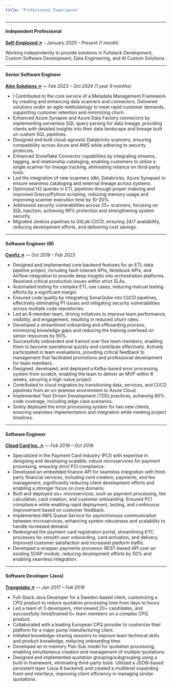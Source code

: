 ```yaml
---
title: "Professional Experience"
---
```


---
#### Independent Professional
**<a href="https://www.linkedin.com/in/usman313" target="_blank" rel="noopener noreferrer">Self-Employed ↗</a>** - *January 2025 – Present (1 month)*  

Working independently to provide solutions in Fullstack Development, Custom Software Development, Data Engineering, and AI Custom Solutions.

---
#### Senior Software Engineer
**<a href="https://www.alexsolutions.com.au" target="_blank" rel="noopener noreferrer">Alex Solutions ↗</a>** — *Feb 2023 – Oct 2024 (1 year 9 months)* 

- I Contributed to the core service of a Metadata Management Framework by creating and enhancing data scanners and connectors. Delivered solutions under an agile methodology to meet rapid customer demands, supporting customer retention and minimizing churn.
- Enhanced Azure Synapse and Azure Data Factory connectors by implementing serverless SQL query parsing for data lineage, providing clients with detailed insights into their data landscape and lineage built on custom SQL pipelines.
- Designed and built cloud-agnostic Databricks scanners, ensuring compatibility across Azure and AWS while adhering to security protocols.
- Enhanced Snowflake Connector capabilities by integrating streams, tagging, and relationship cataloging, enabling customers to utilize a single scanner for lineage tracking, eliminating reliance on third-party tools.
- Led the integration of new scanners (dbt, Databricks, Azure Synapse) to ensure seamless cataloging and external lineage across systems.
- Optimized H2 queries in ETL pipelines through proper indexing and improved Groovy/Python scripting, reducing memory usage and improving scanner execution time by 10-20%.
- Addressed security vulnerabilities across 25+ scanners, focusing on SQL injection, achieving 99% protection and strengthening system security.
- Migrated Jenkins pipelines to GitLab CI/CD, ensuring 24/7 availability, reducing development efforts, and delivering cost savings.

---
#### Software Engineer (III)  
**<a href="https://www.confiz.com" target="_blank" rel="noopener noreferrer">Confiz ↗</a>** — *Oct 2019 – Feb 2023*  

- Designed and implemented core backend features for an ETL data pipeline project, including fault-tolerant APIs, Notebook APIs, and Airflow integration to provide deep insights into orchestration platforms. Resolved critical production issues within strict SLAs.
- Automated testing for complex ETL use cases, reducing manual testing efforts by a significant margin.
- Ensured code quality by integrating SonarQube into CI/CD pipelines, effectively eliminating P1 issues and mitigating security vulnerabilities across multiple code repositories.
- Led an 8-member team, driving initiatives to improve team performance, visibility, and engagement, resulting in reduced churn rates.
- Developed a streamlined onboarding and offboarding process, minimizing knowledge gaps and reducing the training overhead on senior resources by 90%.
- Successfully onboarded and trained over five team members, enabling them to become operational quickly and contribute effectively. Actively participated in team evaluations, providing critical feedback to management that facilitated promotions and professional development for team members.
- Designed, developed, and deployed a Kafka-based error processing system from scratch, enabling the team to deliver an MVP within 8 weeks, securing a high-value project.
- Contributed to cloud migration by transitioning data, services, and CI/CD pipelines from an on-premise environment to Azure Cloud.
- Implemented Test-Driven Development (TDD) practices, achieving 80% code coverage, including edge case scenarios.
- Solely deployed the error processing system for two new clients, ensuring seamless implementation and integration while meeting project timelines.

---
#### Software Engineer  
**<a href="https://www.cloudcardinc.com" target="_blank" rel="noopener noreferrer">Cloud Card Inc. ↗</a>** — *Feb 2019 – Oct 2019*  

- Specialized in the Payment Card Industry (PCI) with expertise in designing and developing scalable, robust microservices for payment processing, ensuring strict PCI compliance.
- Developed an embedded finance API for seamless integration with third-party financial services, including card creation, payments, and fee management, significantly reducing client development efforts and enabling a stronger focus on core domains.
- Built and deployed six+ microservices, such as payment processing, fee calculation, card creation, and customer onboarding. Ensured PCI compliance while enabling rapid deployment, testing, and continuous improvement based on customer feedback.
- Implemented AWS Queue Service for asynchronous communication between microservices, enhancing system robustness and scalability to handle increased demand.
- Redesigned the payment card registration portal, streamlining KYC processes for smooth user onboarding, card activation, and delivery. Improved customer satisfaction and increased platform traffic.
- Developed a wrapper payments processor REST-based API over an existing SOAP module, reducing development efforts by 50% and enabling seamless integration.

---
#### Software Developer (Java)  
**<a href="https://www.trangolabs.com" target="_blank" rel="noopener noreferrer">Trangolabs ↗</a>** — *Jan 2017 – Feb 2019*  

- Full-Stack Java Developer for a Sweden-based client, customizing a CPQ product to reduce quotation processing time from days to hours.
- Led a team of 3 developers, interviewed 20+ candidates, and successfully hired/trained 5+ team members on a complex CPQ product.
- Collaborated with a leading European CPQ provider to customize their platform for a major pump manufacturing client.
- Initiated knowledge-sharing sessions to improve team technical skills and product knowledge, reducing onboarding time.
- Developed an in-memory Pub-Sub model for quotation processing, enabling simultaneous creation and management of multiple quotations.
- Designed and implemented quotation grouping/subgrouping using a built-in framework, eliminating third-party tools. Utilized a JSON-based persistent layer (Java 8 backend) and created a multilevel expanding front-end interface, improving client efficiency in managing similar quotations.
  